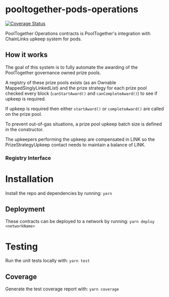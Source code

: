 # pooltogether-pods-operations

[![Coverage Status](https://coveralls.io/repos/github/pooltogether/pooltogether-operations-contracts/badge.svg?branch=main)](https://coveralls.io/github/pooltogether/pooltogether-operations-contracts?branch=main)


PoolTogether Operations contracts is PoolTogether's integration with ChainLinks upkeep system for pods.

## How it works

The goal of this system is to fully automate the awarding of the PoolTogether governance owned prize pools.

A registry of these prize pools exists (as an Ownable MappedSinglyLinkedList) and the prize strategy for each prize pool checked every block (`canStartAward()` and `canCompleteAward()`) to see if upkeep is required.

If upkeep is required then either `startAward()` or `completeAward()` are called on the prize pool. 

To prevent out-of-gas situations, a prize pool upkeep batch size is defined in the constructor. 

The upkeepers performing the upkeep are compensated in LINK so the PrizeStrategyUpkeep contact needs to maintain a balance of LINK. 

### Registry Interface



# Installation
Install the repo and dependencies by running:
`yarn`

## Deployment
These contracts can be deployed to a network by running:
`yarn deploy <networkName>`

# Testing
Run the unit tests locally with:
`yarn test`

## Coverage
Generate the test coverage report with:
`yarn coverage`